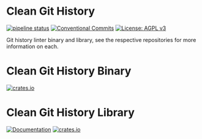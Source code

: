# Clean Git History
[![pipeline status](https://gitlab.com/DeveloperC/clean_git_history/badges/main/pipeline.svg)](https://gitlab.com/DeveloperC/clean_git_history/-/commits/main) [![Conventional Commits](https://img.shields.io/badge/Conventional%20Commits-1.0.0-yellow.svg)](https://conventionalcommits.org) [![License: AGPL v3](https://img.shields.io/badge/License-AGPLv3-blue.svg)](https://www.gnu.org/licenses/agpl-3.0)

Git history linter binary and library, see the respective repositories for more information on each.


# Clean Git History Binary
[![crates.io](https://img.shields.io/crates/v/clean_git_history)](https://crates.io/crates/clean_git_history)


# Clean Git History Library
[![Documentation](https://docs.rs/clean_git_history_lib/badge.svg)](https://docs.rs/clean_git_history_lib) [![crates.io](https://img.shields.io/crates/v/clean_git_history_lib)](https://crates.io/crates/clean_git_history_lib)
